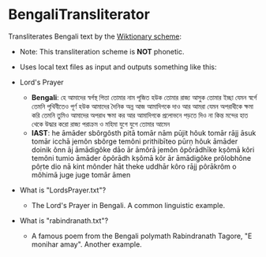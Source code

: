 # BengaliTransliterator
Transliterates Bengali text by the [Wiktionary scheme](https://en.wiktionary.org/wiki/Wiktionary:Bengali_transliteration):
- Note: This transliteration scheme is **NOT** phonetic.
- Uses local text files as input and outputs something like this:
- Lord's Prayer
  - **Bengali**: হে আমাদের স্বর্গস্থ পিতা 
তোমার নাম পূজিত হউক 
তোমার রাজ্য আসুক 
তোমার ইচ্ছা যেমন স্বর্গে 
তেমনি পৃথিবীতেও পূর্ণ হউক 
আমাদের দৈনিক অন্ন আজ আমাদিগকে দাও 
আর আমরা যেমন অপরাধীকে ক্ষমা করি তেমনি তুমিও আমাদের অপরাধ ক্ষমা কর 
আর আমাদিগকে প্রলোভনে পড়তে দিও না 
কিন্ত মন্দের হাত থেকে উদ্ধার করো 
রাজ্য পরাক্রম ও মহিমা যুগে যুগে তোমার 
আমেন  
  - **IAST**: he āmāder sbôrgôsth pitā 
tomār nām pūjit hôuk 
tomār rājj āsuk 
tomār icchā jemôn sbôrge 
temôni prithibīteo pūrṇ hôuk 
āmāder doinik ônn āj āmādigôke dāo 
ār āmôrā jemôn ôpôrādhīke kṣômā kôri temôni tumio āmāder ôpôrādh kṣômā kôr 
ār āmādigôke prôlobhône pôṛte dio nā 
kint mônder hāt theke uddhār kôro 
rājj pôrākrôm o môhimā juge juge tomār 
āmen 

- What is "LordsPrayer.txt"?
  - The Lord's Prayer in Bengali. A common linguistic example.
- What is "rabindranath.txt"?
  - A famous poem from the Bengali polymath Rabindranath Tagore, "E monihar amay". Another example. 
